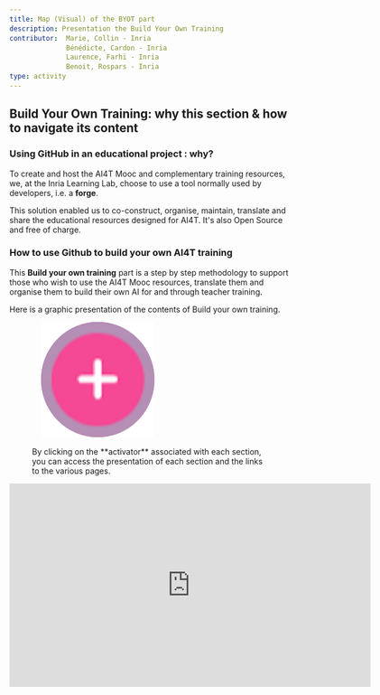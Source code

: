 ```yaml
---
title: Map (Visual) of the BYOT part
description: Presentation the Build Your Own Training
contributor:  Marie, Collin - Inria
              Bénédicte, Cardon - Inria
              Laurence, Farhi - Inria
              Benoit, Rospars - Inria
type: activity
---
```


## Build Your Own Training: why this section & how to navigate its content

### Using GitHub in an educational project : why?

To create and host the AI4T Mooc and complementary training resources,
we, at the Inria Learning Lab, choose to use a tool normally used by
developers, i.e. a **forge**.

This solution enabled us to co-construct, organise, maintain, translate
and share the educational resources designed for AI4T. It's also Open
Source and free of charge.

### How to use Github to build your own AI4T training

This **Build your own training** part is a step by step methodology to support those who wish to use the AI4T Mooc resources, translate them and organise them to build their own AI for and through teacher training.

Here is a graphic presentation of the contents of Build your own training. 
  
<figure class="inline-image">
    <img src="Images/3-0-Activateur-BYOT-map.png" alt=« Activateur on the BYOT map.">
    <p>By clicking on the **activator** associated with each section, you can access the presentation of each section and the links to the various pages.</p>
</figure>


<center><iframe width="640" height="360" src="https://view.genial.ly/652ff049875a8100113b8bc6" frameborder="0" allowfullscreen></iframe></center>

